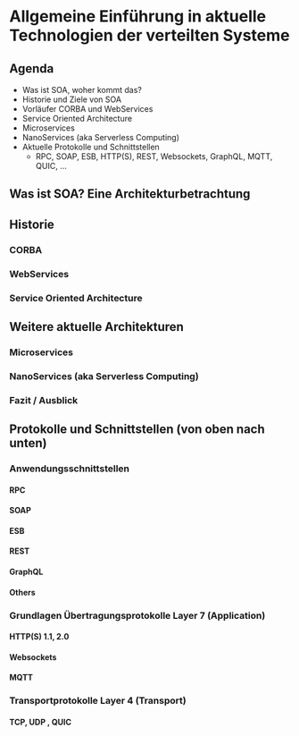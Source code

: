 # Allgemeine Einführung in aktuelle Technologien der verteilten Systeme

## Agenda

+ Was ist SOA, woher kommt das?
+ Historie und Ziele von SOA
+ Vorläufer CORBA und WebServices
+ Service Oriented Architecture
+ Microservices
+ NanoServices (aka Serverless Computing) 
+ Aktuelle Protokolle und Schnittstellen
  + RPC, SOAP, ESB, HTTP(S), REST, Websockets, GraphQL, MQTT, QUIC, ...


## Was ist SOA? Eine Architekturbetrachtung

## Historie

### CORBA

### WebServices

### Service Oriented Architecture

## Weitere aktuelle Architekturen

### Microservices

### NanoServices (aka Serverless Computing)

### Fazit / Ausblick

## Protokolle und Schnittstellen (von oben nach unten)

### Anwendungsschnittstellen

#### RPC
#### SOAP
#### ESB
#### REST
#### GraphQL
#### Others

### Grundlagen Übertragungsprotokolle Layer 7 (Application)

#### HTTP(S) 1.1, 2.0

#### Websockets

#### MQTT


### Transportprotokolle Layer 4 (Transport)

#### TCP, UDP , QUIC

